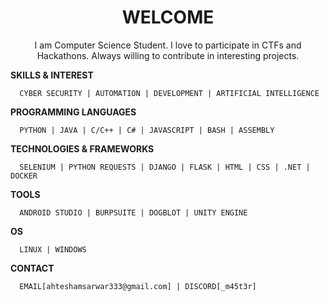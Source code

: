 <div align='center'>
      <h1>WELCOME</h1>
      <p>I am Computer Science Student. I love to participate in CTFs and Hackathons. Always willing to contribute in interesting projects.</p>
</div>
      
**SKILLS & INTEREST**
      
      CYBER SECURITY | AUTOMATION | DEVELOPMENT | ARTIFICIAL INTELLIGENCE

**PROGRAMMING LANGUAGES**
    
      PYTHON | JAVA | C/C++ | C# | JAVASCRIPT | BASH | ASSEMBLY

**TECHNOLOGIES & FRAMEWORKS**

      SELENIUM | PYTHON REQUESTS | DJANGO | FLASK | HTML | CSS | .NET | DOCKER

**TOOLS**

      ANDROID STUDIO | BURPSUITE | DOGBLOT | UNITY ENGINE

**OS**

      LINUX | WINDOWS

**CONTACT**
      
      EMAIL[ahteshamsarwar333@gmail.com] | DISCORD[_m45t3r]

